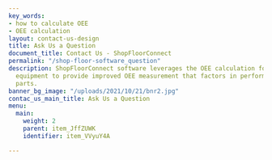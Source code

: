```yaml
---
key_words:
- how to calculate OEE
- OEE calculation
layout: contact-us-design
title: Ask Us a Question
document_title: Contact Us - ShopFloorConnect
permalink: "/shop-floor-software_question"
description: ShopFloorConnect software leverages the OEE calculation formula for production
  equipment to provide improved OEE measurement that factors in performance for specific
  parts.
banner_bg_image: "/uploads/2021/10/21/bnr2.jpg"
contac_us_main_title: Ask Us a Question
menu:
  main:
    weight: 2
    parent: item_JffZUWK
    identifier: item_VVyuY4A

---
```

